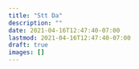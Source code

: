 ```yaml
---
title: "Stt Da"
description: ""
date: 2021-04-16T12:47:40-07:00
lastmod: 2021-04-16T12:47:40-07:00
draft: true
images: []
---
```

